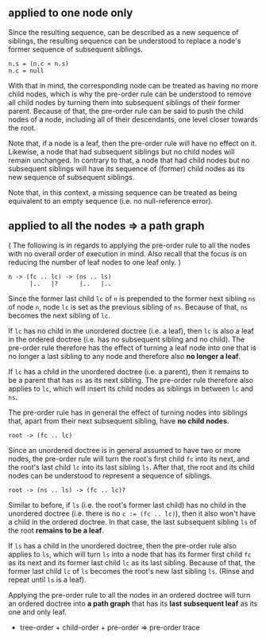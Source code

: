 
<!-- ======================================================================= -->
## applied to one node only

Since the resulting sequence, can be described as a new sequence of siblings,
the resulting sequence can be understood to replace a node's former sequence
of subsequent siblings.

```
n.s = (n.c × n.s)
n.c = null
```

With that in mind, the corresponding node can be treated as having no more
child nodes, which is why the pre-order rule can be understood to remove all
child nodes by turning them into subsequent siblings of their former parent.
Because of that, the pre-order rule can be said to push the child nodes of a
node, including all of their descendants, one level closer towards the root.

Note that, if a node is a leaf, then the pre-order rule will have no effect
on it. Likewise, a node that had subsequent siblings but no child nodes will
remain unchanged. In contrary to that, a node that had child nodes but no
subsequent siblings will have its sequence of (former) child nodes as its
new sequence of subsequent siblings.

Note that, in this context, a missing sequence can be treated as being
equivalent to an empty sequence (i.e. no null-reference error).

<!-- ======================================================================= -->
## applied to all the nodes => a path graph

( The following is in regards to applying the pre-order rule to all the nodes
with no overall order of execution in mind. Also recall that the focus is on
reducing the number of leaf nodes to one leaf only. )

```
n -> (fc .. lc) -> (ns .. ls)
      |..   |?      |..   |..
```

Since the former last child `lc` of `n` is prepended to the former next sibling
`ns` of node `n`, node `lc` is set as the previous sibling of `ns`. Because of
that, `ns` becomes the next sibling of `lc`.

If `lc` has no child in the unordered doctree (i.e. a leaf), then `lc` is also
a leaf in the ordered doctree (i.e. has no subsequent sibling and no child).
The pre-order rule therefore has the effect of turning a leaf node into one that
is no longer a last sibling to any node and therefore also **no longer a leaf**.

If `lc` has a child in the unordered doctree (i.e. a parent), then it remains
to be a parent that has `ns` as its next sibling. The pre-order rule therefore
also applies to `lc`, which will insert its child nodes as siblings in between
`lc` and `ns`.

The pre-order rule has in general the effect of turning nodes into siblings
that, apart from their next subsequent sibling, have **no child nodes**.

```
root -> (fc .. lc)
```

Since an unordered doctree is in general assumed to have two or more nodes,
the pre-order rule will turn the root's first child `fc` into its next, and
the root's last child `lc` into its last sibling `ls`. After that, the root
and its child nodes can be understood to represent a sequence of siblings.

```
root -> (ns .. ls) -> (fc .. lc)?
```

Similar to before, if `ls` (i.e. the root's former last child) has no child
in the unordered doctree (i.e. there is no `c := (fc .. lc)`), then it also
won't have a child in the ordered doctree. In that case, the last subsequent
sibling `ls` of the root **remains to be a leaf**.

If `ls` has a child in the unordered doctree, then the pre-order rule also
applies to `ls`, which will turn `ls` into a node that has its former first
child `fc` as its next and its former last child `lc` as its last sibling.
Because of that, the former last child `lc` of `ls` becomes the root's new
last sibling `ls`. (Rinse and repeat until `ls` is a leaf).

Applying the pre-order rule to all the nodes in an ordered doctree will turn
an ordered doctree into **a path graph** that has its **last subsequent leaf**
as its one and only leaf.

* tree-order + child-order + pre-order => pre-order trace
